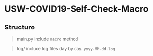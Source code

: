 # USW-COVID19-Self-Check-Macro
## Structure
> main.py
> include `macro` method

> log/
> include log files day by day. `yyyy-MM-dd.log`
